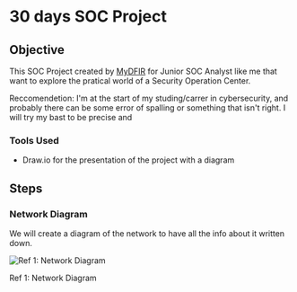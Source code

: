 # 30 days SOC Project

## Objective

This SOC Project created by <a href="https://www.youtube.com/@MyDFIR">MyDFIR</a> for Junior SOC Analyst like me that want to explore the pratical world of a Security Operation Center.

Reccomendetion: I'm at the start of my studing/carrer in cybersecurity, and probably there can be some error of spalling or something that isn't right. I will try my bast to be precise and  

<!-- ### Skills Learned
[Bullet Points - Remove this afterwards]

- Advanced understanding of SIEM concepts and practical application.
- Proficiency in analyzing and interpreting network logs.
- Ability to generate and recognize attack signatures and patterns.
- Enhanced knowledge of network protocols and security vulnerabilities.
- Development of critical thinking and problem-solving skills in cybersecurity.
-->
### Tools Used

- Draw.io for the presentation of the project with a diagram
<!-- 
- Security Information and Event Management (SIEM) system for log ingestion and analysis.
- Network analysis tools (such as Wireshark) for capturing and examining network traffic.
- Telemetry generation tools to create realistic network traffic and attack scenarios.
-->
## Steps
<!--drag & drop screenshots here or use imgur and reference them using imgsrc -->
<h3>Network Diagram</h2>
<p>We will create a diagram of the network to have all the info about it written down.</p>

<img src="https://github.com/user-attachments/assets/d113bf72-e69c-4a08-b598-ae55e36a476f" alt="Ref 1: Network Diagram">
<p>Ref 1: Network Diagram</p>


